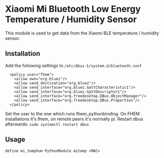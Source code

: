
# Xiaomi Mi Bluetooth Low Energy Temperature / Humidity Sensor
This module is used to get data from the Xiaomi BLE temperature / humidity sensor.

## Installation
Add the following settings to `/etc/dbus-1/system.d/bluetooth.conf`
```
  <policy user="fhem">
    <allow own="org.bluez"/>
    <allow send_destination="org.bluez"/>
    <allow send_interface="org.bluez.GattCharacteristic1"/>
    <allow send_interface="org.bluez.GattDescriptor1"/>
    <allow send_interface="org.freedesktop.DBus.ObjectManager"/>
    <allow send_interface="org.freedesktop.DBus.Properties"/>
  </policy>
```
Set the user to the one which runs fhem_pythonbinding. On FHEM installations it's fhem, on remote peers it's normally pi.
Restart dbus afterwards: `sudo systemctl restart dbus`

## Usage
```
define mi_temphum PythonModule mitemp <MAC>
```